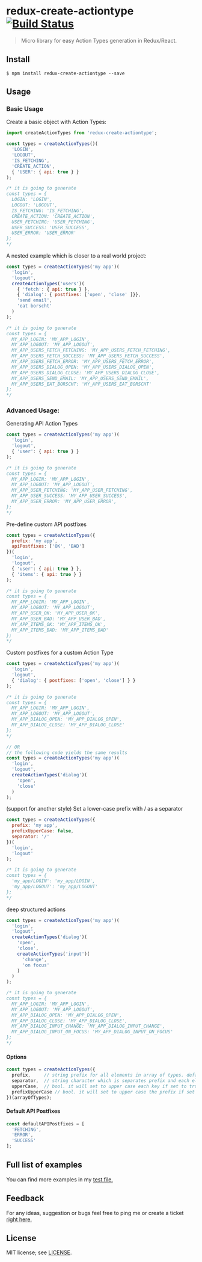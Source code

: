 # redux-create-actiontype [![Build Status](https://travis-ci.org/anvk/redux-create-actiontype.svg?branch=master)](https://travis-ci.org/anvk/redux-create-actiontype)

> Micro library for easy Action Types generation in Redux/React.

## Install

```
$ npm install redux-create-actiontype --save
```

## Usage

### Basic Usage

Create a basic object with Action Types:

```js
import createActionTypes from 'redux-create-actiontype';

const types = createActionTypes()(
  'LOGIN',
  'LOGOUT',
  'IS_FETCHING',
  'CREATE_ACTION',
  { 'USER': { api: true } }
);

/* it is going to generate
const types = {
  LOGIN: 'LOGIN',
  LOGOUT: 'LOGOUT',
  IS_FETCHING: 'IS_FETCHING',
  CREATE_ACTION: 'CREATE_ACTION',
  USER_FETCHING: 'USER_FETCHING',
  USER_SUCCESS: 'USER_SUCCESS',
  USER_ERROR: 'USER_ERROR'
};
*/
```

A nested example which is closer to a real world project:

```js
const types = createActionTypes('my app')(
  'login',
  'logout',
  createActionTypes('users')(
    { 'fetch': { api: true } },
    { 'dialog': { postfixes: ['open', 'close' ]}},
    'send email',
    'eat borscht'
  )
);

/* it is going to generate
const types = {
  MY_APP_LOGIN: 'MY_APP_LOGIN',
  MY_APP_LOGOUT: 'MY_APP_LOGOUT',
  MY_APP_USERS_FETCH_FETCHING: 'MY_APP_USERS_FETCH_FETCHING',
  MY_APP_USERS_FETCH_SUCCESS: 'MY_APP_USERS_FETCH_SUCCESS',
  MY_APP_USERS_FETCH_ERROR: 'MY_APP_USERS_FETCH_ERROR',
  MY_APP_USERS_DIALOG_OPEN: 'MY_APP_USERS_DIALOG_OPEN',
  MY_APP_USERS_DIALOG_CLOSE: 'MY_APP_USERS_DIALOG_CLOSE',
  MY_APP_USERS_SEND_EMAIL: 'MY_APP_USERS_SEND_EMAIL',
  MY_APP_USERS_EAT_BORSCHT: 'MY_APP_USERS_EAT_BORSCHT'
};
*/
```

### Advanced Usage:

Generating API Action Types

```js
const types = createActionTypes('my app')(
  'login',
  'logout',
  { 'user': { api: true } }
);

/* it is going to generate
const types = {
  MY_APP_LOGIN: 'MY_APP_LOGIN',
  MY_APP_LOGOUT: 'MY_APP_LOGOUT',
  MY_APP_USER_FETCHING: 'MY_APP_USER_FETCHING',
  MY_APP_USER_SUCCESS: 'MY_APP_USER_SUCCESS',
  MY_APP_USER_ERROR: 'MY_APP_USER_ERROR',
};
*/
```

Pre-define custom API postfixes

```js
const types = createActionTypes({
  prefix: 'my app',
  apiPostfixes: ['OK', 'BAD']
})(
  'login',
  'logout',
  { 'user': { api: true } },
  { 'items': { api: true } }
);

/* it is going to generate
const types = {
  MY_APP_LOGIN: 'MY_APP_LOGIN',
  MY_APP_LOGOUT: 'MY_APP_LOGOUT',
  MY_APP_USER_OK: 'MY_APP_USER_OK',
  MY_APP_USER_BAD: 'MY_APP_USER_BAD',
  MY_APP_ITEMS_OK: 'MY_APP_ITEMS_OK',
  MY_APP_ITEMS_BAD: 'MY_APP_ITEMS_BAD'
};
*/
```

Custom postfixes for a custom Action Type

```js
const types = createActionTypes('my app')(
  'login',
  'logout',
  { 'dialog': { postfixes: ['open', 'close'] } }
);

/* it is going to generate
const types = {
  MY_APP_LOGIN: 'MY_APP_LOGIN',
  MY_APP_LOGOUT: 'MY_APP_LOGOUT',
  MY_APP_DIALOG_OPEN: 'MY_APP_DIALOG_OPEN',
  MY_APP_DIALOG_CLOSE: 'MY_APP_DIALOG_CLOSE'
};
*/

// OR
// the following code yields the same results
const types = createActionTypes('my app')(
  'login',
  'logout',
  createActionTypes('dialog')(
    'open',
    'close'
  )
);
```

(support for another style) Set a lower-case prefix with / as a separator

```js
const types = createActionTypes({
  prefix: 'my app',
  prefixUpperCase: false,
  separator: '/'
})(
  'login',
  'logout'
);

/* it is going to generate
const types = {
  'my_app/LOGIN': 'my_app/LOGIN',
  'my_app/LOGOUT': 'my_app/LOGOUT'
};
*/
```

deep structured actions

```js
const types = createActionTypes('my app')(
  'login',
  'logout',
  createActionTypes('dialog')(
    'open',
    'close',
    createActionTypes('input')(
      'change',
      'on focus'
    )
  )
);

/* it is going to generate
const types = {
  MY_APP_LOGIN: 'MY_APP_LOGIN',
  MY_APP_LOGOUT: 'MY_APP_LOGOUT',
  MY_APP_DIALOG_OPEN: 'MY_APP_DIALOG_OPEN',
  MY_APP_DIALOG_CLOSE: 'MY_APP_DIALOG_CLOSE',
  MY_APP_DIALOG_INPUT_CHANGE: 'MY_APP_DIALOG_INPUT_CHANGE',
  MY_APP_DIALOG_INPUT_ON_FOCUS: 'MY_APP_DIALOG_INPUT_ON_FOCUS'
};
*/
```

#### Options

```js
const types = createActionTypes({
  prefix,     // string prefix for all elements in array of types. default is ''
  separator,  // string character which is separates prefix and each element type. default is '_'
  upperCase,  // bool. it will set to upper case each key if set to true. default is true
  prefixUpperCase // bool. it will set to upper case the prefix if set to true. default is true
})(arrayOfTypes);
```

#### Default API Postfixes

```js
const defaultAPIPostfixes = [
  'FETCHING',
  'ERROR',
  'SUCCESS'
];
```

## Full list of examples
You can find more examples in my [test file.](./test/redux-create-actiontype-test.js)

## Feedback
For any ideas, suggestion or bugs feel free to ping me or create a ticket [right here.](https://github.com/anvk/redux-create-actiontype/issues)

## License

MIT license; see [LICENSE](./LICENSE).
